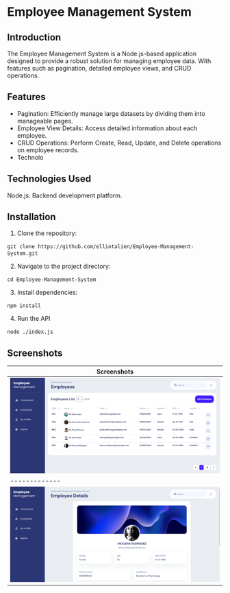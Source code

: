 # Employee Management System

## Introduction
The Employee Management System is a Node.js-based application designed to provide a robust solution for managing employee data. With features such as pagination, detailed employee views, and CRUD operations.


## Features
- Pagination: Efficiently manage large datasets by dividing them into manageable pages.
- Employee View Details: Access detailed information about each employee.
- CRUD Operations: Perform Create, Read, Update, and Delete operations on employee records.
- Technolo

## Technologies Used
Node.js: Backend development platform.


## Installation

1. Clone the repository:

```
git clone https://github.com/elliotalien/Employee-Management-System.git

```

2. Navigate to the project directory:

```
cd Employee-Management-System

```

3. Install dependencies:

```
npm install
```

4. Run the API

```
node ./index.js
```

## Screenshots

| Screenshots |
|-------------|
|<img src="https://github.com/elliotalien/Employee-Management-System/blob/main/images/first%20image.png">|
|-------------|
|<img src="https://github.com/elliotalien/Employee-Management-System/blob/main/images/second%20image.png">|
